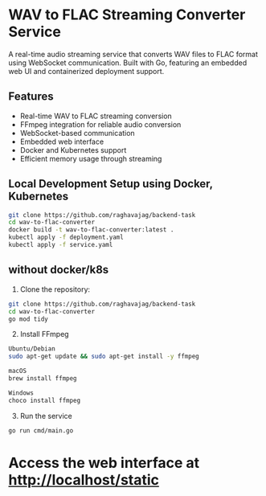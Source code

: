# WAV to FLAC Streaming Converter Service

A real-time audio streaming service that converts WAV files to FLAC format using WebSocket communication. Built with Go, featuring an embedded web UI and containerized deployment support.

## Features

- Real-time WAV to FLAC streaming conversion
- FFmpeg integration for reliable audio conversion
- WebSocket-based communication
- Embedded web interface
- Docker and Kubernetes support
- Efficient memory usage through streaming

## Local Development Setup using Docker, Kubernetes
```bash
git clone https://github.com/raghavajag/backend-task
cd wav-to-flac-converter
docker build -t wav-to-flac-converter:latest .
kubectl apply -f deployment.yaml
kubectl apply -f service.yaml
```
## without docker/k8s

1. Clone the repository:
```bash
git clone https://github.com/raghavajag/backend-task
cd wav-to-flac-converter
go mod tidy
```
2. Install FFmpeg
```bash
Ubuntu/Debian
sudo apt-get update && sudo apt-get install -y ffmpeg

macOS
brew install ffmpeg

Windows
choco install ffmpeg
```

3. Run the service
```bash
go run cmd/main.go
```
# Access the web interface at [http://localhost/static](http://4.240.97.177/static/)
```
